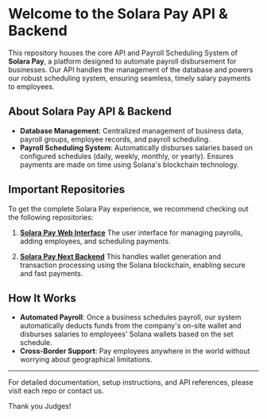 # Welcome to the Solara Pay API & Backend

This repository houses the core API and Payroll Scheduling System of **Solara Pay**, a platform designed to automate payroll disbursement for businesses. Our API handles the management of the database and powers our robust scheduling system, ensuring seamless, timely salary payments to employees.

## About Solara Pay API & Backend
- **Database Management**: Centralized management of business data, payroll groups, employee records, and payroll scheduling.
- **Payroll Scheduling System**: Automatically disburses salaries based on configured schedules (daily, weekly, monthly, or yearly). Ensures payments are made on time using Solana's blockchain technology.

## Important Repositories
To get the complete Solara Pay experience, we recommend checking out the following repositories:

1. **[Solara Pay Web Interface](https://github.com/Solara-Pay/web)**
   The user interface for managing payrolls, adding employees, and scheduling payments.

2. **[Solara Pay Next Backend](https://github.com/Solara-Pay/next-backend)**
   This handles wallet generation and transaction processing using the Solana blockchain, enabling secure and fast payments.

## How It Works
- **Automated Payroll**: Once a business schedules payroll, our system automatically deducts funds from the company's on-site wallet and disburses salaries to employees' Solana wallets based on the set schedule.
- **Cross-Border Support**: Pay employees anywhere in the world without worrying about geographical limitations.

---

For detailed documentation, setup instructions, and API references, please visit each repo or contact us.

Thank you Judges!
